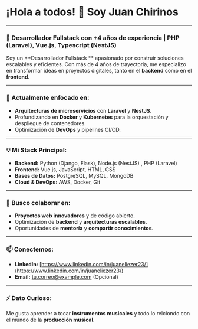 # ¡Hola a todos! 👋 Soy Juan Chirinos

---

### **🚀 Desarrollador Fullstack con +4 años de experiencia | PHP (Laravel), Vue.js, Typescript (NestJS)**

Soy un **Desarrollador Fullstack ** apasionado por construir soluciones escalables y eficientes. Con más de 4 años de trayectoria, me especializo en transformar ideas en proyectos digitales, tanto en el **backend** como en el **frontend**.

---

### **🌱 Actualmente enfocado en:**

* **Arquitecturas de microservicios** con **Laravel** y **NestJS**.
* Profundizando en **Docker** y **Kubernetes** para la orquestación y despliegue de contenedores.
* Optimización de **DevOps** y pipelines CI/CD.
---

### **💡 Mi Stack Principal:**

* **Backend:** Python (Django, Flask), Node.js (NestJS) , PHP (Laravel) 
* **Frontend:** Vue.js, JavaScript, HTML, CSS
* **Bases de Datos:** PostgreSQL, MySQL, MongoDB
* **Cloud & DevOps:** AWS, Docker, Git

---

### **🤝 Busco colaborar en:**

* **Proyectos web innovadores** y de código abierto.
* Optimización de **backend** y **arquitecturas escalables**.
* Oportunidades de **mentoría** y **compartir conocimientos**.

---

### **📫 Conectemos:**

* **LinkedIn:** [https://www.linkedin.com/in/juaneliezer23/](https://www.linkedin.com/in/juaneliezer23/)
* **Email:** [tu.correo@example.com](mailto:tu.correo@example.com) (Opcional)

---

### **⚡ Dato Curioso:**

Me gusta aprender a tocar **instrumentos musicales** y todo lo relciondo con el mundo de la **producción musical**.
